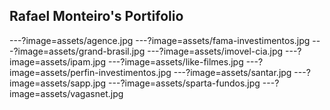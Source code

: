 ## Rafael Monteiro's Portifolio

---?image=assets/agence.jpg
---?image=assets/fama-investimentos.jpg
---?image=assets/grand-brasil.jpg
---?image=assets/imovel-cia.jpg
---?image=assets/ipam.jpg
---?image=assets/like-filmes.jpg
---?image=assets/perfin-investimentos.jpg
---?image=assets/santar.jpg
---?image=assets/sapp.jpg
---?image=assets/sparta-fundos.jpg
---?image=assets/vagasnet.jpg